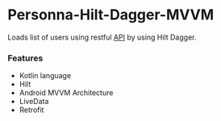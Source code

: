 # Personna-Hilt-Dagger-MVVM
Loads list of users using restful [API](https://randomuser.me/api/?results=10) by using Hilt Dagger.

### Features
- Kotlin language
- Hilt
- Android MVVM Architecture
- LiveData
- Retrofit
